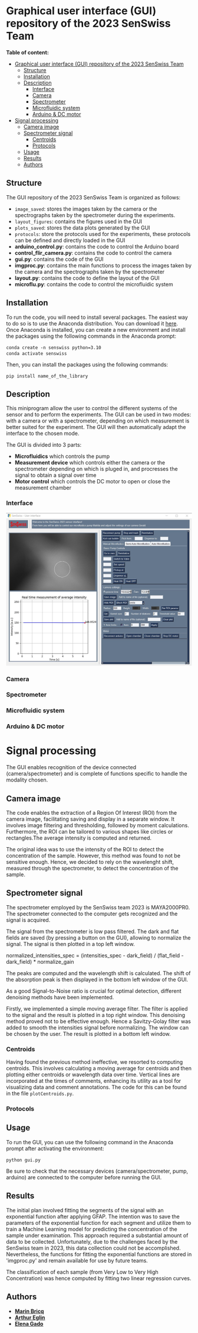# Graphical user interface (GUI) repository of the 2023 SenSwiss Team

**Table of content:**
- [Graphical user interface (GUI) repository of the 2023 SenSwiss Team](#graphical-user-interface-gui-repository-of-the-2023-senswiss-team)
  - [Structure](#structure)
  - [Installation](#installation)
  - [Description](#description)
    - [Interface](#interface)
    - [Camera](#camera)
    - [Spectrometer](#spectrometer)
    - [Microfluidic system](#microfluidic-system)
    - [Arduino \& DC motor](#arduino--dc-motor)
- [Signal processing](#signal-processing)
  - [Camera image](#camera-image)
  - [Spectrometer signal](#spectrometer-signal)
    - [Centroids](#centroids)
    - [Protocols](#protocols)
  - [Usage](#usage)
  - [Results](#results)
  - [Authors](#authors)

<a id="Structure"></a>
## Structure
The GUI repository of the 2023 SenSwiss Team is organized as follows:
- `image_saved`: stores the images taken by the camera or the spectrographs taken by the spectrometer during the experiments.
- `layout_figures`: contains the figures used in the GUI
- `plots_saved`: stores the data plots generated by the GUI
- `protocols`: store the protocols used for the experiments, these protocols can be defined and directly loaded in the GUI
- **arduino_control.py**: contains the code to control the Arduino board
- **control_flir_camera.py**: contains the code to control the camera
- **gui.py**: contains the code of the GUI
- **imgproc.py**: contains the main functions to process the images taken by the camera and the spectrographs taken by the spectrometer
- **layout.py**: contains the code to define the layout of the GUI
- **microflu.py**: contains the code to control the microfluidic system

<a id="Installation"></a>
## Installation
To run the code, you will need to install several packages. The easiest way to do so is to use the Anaconda distribution. You can download it [here](https://www.anaconda.com/products/individual). Once Anaconda is installed, you can create a new environment and install the packages using the following commands in the Anaconda prompt:
```
conda create -n senswiss python=3.10
conda activate senswiss
```
Then, you can install the packages using the following commands:
```
pip install name_of_the_library
```

<a id="Description"></a>
## Description
This miniprogram allow the user to control the different systems of the sensor and to perform the experiments. The GUI can be used in two modes: with a camera or with a spectrometer, depending on which measurement is better suited for the experiment. The GUI will then automatically adapt the interface to the chosen mode.

The GUI is divided into 3 parts:
- **Microfluidics** which controls the pump
- **Measurement device** which controls either the camera or the spectrometer depending on which is pluged in, and procresses the signal to obtain a signal over time
- **Motor control** which controls the DC motor to open or close the measurement chamber


<a id="Interface"></a>
### Interface
![ROI in automatic mode](layout_figures/ROI_auto.jpg)

<a id="Camera"></a>
### Camera

<a id="Spectrometer"></a>
### Spectrometer

<a id="Microfluidic-system"></a>
### Microfluidic system

<a id="Arduino-&-DC-motor"></a>
### Arduino & DC motor


<a id="Signal-processing"></a>

# Signal processing

The GUI enables recognition of the device connected (camera/spectrometer) and is complete of functions specific to handle the modality chosen. 

## Camera image

The code enables the extraction of a Region Of Interest (ROI) from the camera image, facilitating saving and display in a separate window. It involves image filtering and thresholding, followed by moment calculations. Furthermore, the ROI can be tailored to various shapes like circles or rectangles.The average intensity is computed and returned.


The original idea was to use the intensity of the ROI to detect the concentration of the sample. However, this method was found to not be sensitive enough. Hence, we decided to rely on the wavelenght shift, measured through the spectrometer, to detect the concentration of the sample.

## Spectrometer signal

The spectrometer employed by the SenSwiss team 2023 is MAYA2000PR0. The spectrometer connected to the computer gets recognized and the signal is acquired. 

The signal from the spectrometer is low pass filtered. The dark and flat fields are saved (by pressing a button on the GUI), allowing to normalize the signal. The signal is then plotted in a top left window.

normalized_intensities_spec = (intensities_spec - dark_field) / (flat_field - dark_field) * normalize_gain

The peaks are computed and the wavelength shift is calculated. The shift of the absorption peak is then displayed in the bottom left window of the GUI.

As a good Signal-to-Noise ratio is crucial for optimal detection, different  denoising methods have been implemented.

Firstly, we implemented a simple moving average filter. The filter is applied to the signal and the result is plotted in a top right window. This denoising method proved not to be effective enough. Hence a Savitzy-Golay filter was added to smooth the intensities signal before normalizing. The window can be chosen by the user. The result is plotted in a bottom left window.

### Centroids

Having found the previous method ineffective, we resorted to computing centroids. This involves calculating a moving average for centroids and then plotting either centroids or wavelength data over time. Vertical lines are incorporated at the times of comments, enhancing its utility as a tool for visualizing data and comment annotations. The code for this can be found in the file `plotCentroids.py`.




<a id="Protocols"></a>
### Protocols

<a id="Usage"></a>
## Usage
To run the GUI, you can use the following command in the Anaconda prompt after activating the environment:
```
python gui.py
```
Be sure to check that the necessary devices (camera/spectrometer, pump, arduino) are connected to the computer before running the GUI.

<a id="Results"></a>
## Results


The initial plan involved fitting the segments of the signal with an exponential function after applying GFAP. The intention was to save the parameters of the exponential function for each segment and utilize them to train a Machine Learning model for predicting the concentration of the sample under examination. This approach required a substantial amount of data to be collected. Unfortunately, due to the challenges faced by the SenSwiss team in 2023, this data collection could not be accomplished. Nevertheless, the functions for fitting the exponential functions are stored in 'imgproc.py' and remain available for use by future teams.

The classification of each sample (from Very Low to Very High Concentration) was hence computed by fitting two linear regression curves. 


<a id="Authors"></a>
## Authors
- [**Marin Bricq**](https://github.com/MBricq)
- [**Arthur Eglin**](https://github.com/ArthurEglin)
- [**Elena Gado**](https://github.com/ElenaGrazia)